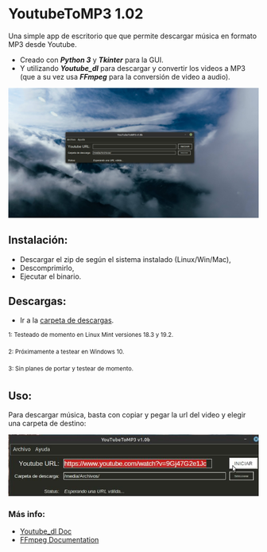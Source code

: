 # YoutubeToMP3 1.02

Una simple app de escritorio que que permite descargar música en formato MP3 desde Youtube. 

- Creado con ***Python 3*** y ***Tkinter*** para la GUI.
- Y utilizando ***Youtube_dl*** para descargar y convertir los videos a MP3 (que a su vez usa ***FFmpeg*** para la conversión de video a audio).

![Imagen](./screenshots/captura-1.jpg)

## Instalación:

- Descargar el zip de según el sistema instalado (Linux/Win/Mac),
- Descomprimirlo,
- Ejecutar el binario.

## Descargas:

- Ir a la [carpeta de descargas](./download/).

<sup>1: Testeado de momento en Linux Mint versiones 18.3 y 19.2.</sup>

<sup>2: Próximamente a testear en Windows 10.</sup>

<sup>3: Sin planes de portar y testear de momento.</sup>

## Uso:

Para descargar música, basta con copiar y pegar la url del video y elegir una carpeta de destino:

![Imagen](./screenshots/captura-2.jpg)


### Más info:
- [Youtube_dl Doc](https://github.com/ytdl-org/youtube-dl/blob/master/README.md)
- [FFmpeg Documentation](https://ffmpeg.org/documentation.html/)
